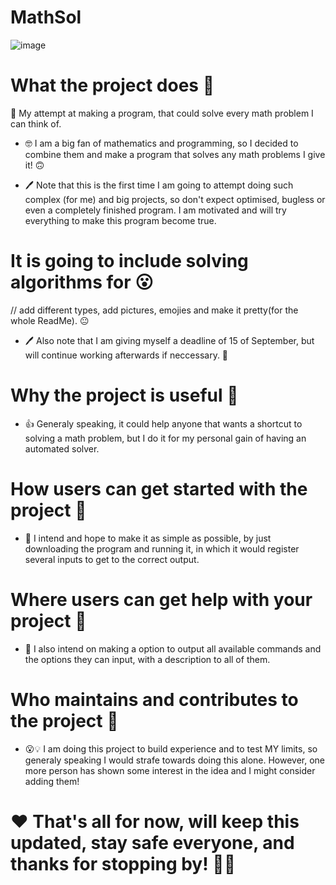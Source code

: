 # MathSol

![image](https://user-images.githubusercontent.com/72604001/178073834-0f09a403-3dcc-4d57-8841-bd177cdbebf4.png)

# What the project does 🤔
📐 My attempt at making a program, that could solve every math problem I can think of. 

- 🤓 I am a big fan of mathematics and programming, so I decided to combine them and make a program that solves any math problems I give it! 🙃

- 🖊 Note that this is the first time I am going to attempt doing such complex (for me) and big projects, so don't expect optimised, bugless or even a completely finished program. I am motivated and will try everything to make this program become true.

# It is going to include solving algorithms for 😮

// add different types, add pictures, emojies and make it pretty(for the whole ReadMe). 😐

 - 🖊 Also note that I am giving myself a deadline of 15 of September, but will continue working afterwards if neccessary. 📅
 
 # Why the project is useful 🤔
 - 👍 Generaly speaking, it could help anyone that wants a shortcut to solving a math problem, but I do it for my personal gain of having an automated solver.
 
 # How users can get started with the project 🤔
 - 🤞 I intend and hope to make it as simple as possible, by just downloading the program and running it, in which it would register several inputs to get to the correct output.
 
 # Where users can get help with your project 🤔
 - 🤗 I also intend on making a option to output all available commands and the options they can input, with a description to all of them. 
 
 # Who maintains and contributes to the project 🤔
 - 😮💡 I am doing this project to build experience and to test MY limits, so generaly speaking I would strafe towards doing this alone. However, one more person has shown some interest in the idea and I might consider adding them!
 

# ❤️ That's all for now, will keep this updated, stay safe everyone, and thanks for stopping by! 👋😄
